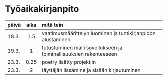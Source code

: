 # Työaikakirjanpito

| päivä | aika | mitä tein  |
| :-----|:----:|:-----|
| 18.3. | 1.5  | vaatimusmäärittelyn luominen ja tuntikirjanpidon alustaminen |
| 19.3. |  1   | tutustuminen malli sovellukseen ja toiminallisuuksien rakenteeseen |
| 23.3. | 0.25 | poetry lisätty projektiin |
| 23.3. |  2   | täyttäjän lissämine ja sisään kirjautuminen |
